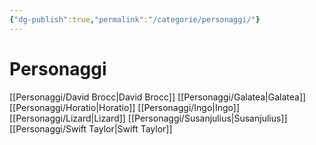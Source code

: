 ```yaml
---
{"dg-publish":true,"permalink":"/categorie/personaggi/"}
---
```


# Personaggi

[[Personaggi/David Brocc\|David Brocc]]
[[Personaggi/Galatea\|Galatea]]
[[Personaggi/Horatio\|Horatio]]
[[Personaggi/Ingo\|Ingo]]
[[Personaggi/Lizard\|Lizard]] 
[[Personaggi/Susanjulius\|Susanjulius]] 
[[Personaggi/Swift Taylor\|Swift Taylor]] 